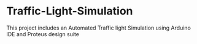 # Traffic-Light-Simulation
This project includes an Automated Traffic light Simulation using Arduino IDE and Proteus design suite 
